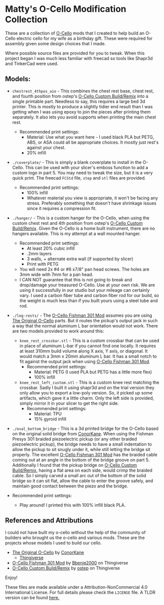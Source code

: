 # Matty's O-Cello Modification Collection
These are a collection of [O-Cello](https://o-cello.com/) mods that I created to help build an O-Cello electric cello for my wife as a birthday gift. These were required for assembly given some design choices that I made. 

Where possible source files are provided for you to tweak. When this project began I was much less familiar with freecad so tools like Shapr3d and TinkerCad were used.

## Models:
 - `chestrest_4thpos_aio` - This combines the chest rest base, chest rest, and fourth position from ostep's [O-Cello Custom Build/Remix](https://www.thingiverse.com/thing:4942336) into a single printable part. Needless to say, this requires a large bed 3d printer. This is mostly to produce a slightly tidier end result than I was getting when I was using epoxy to join the pieces after printing them separately. It also lets you avoid supports when printing the main chest rest.
    - Recommended print settings:
        - Material: Use what you want here - I used black PLA but PETG, ABS, or ASA could all be appropriate choices. It mostly just rest's against your chest.
        - 20% infill 

- `./coverplate/` - This is simply a blank coverplate to install in the O-Cello. This can be used with your slicer's emboss function to add a custom logo in part 5. You may need to tweak the size, but it is a very quick print. The freecad `FCStd` file, `step` and `stl` files are provided.
    - Recommended print settings:
        - 100% infill 
        - Whatever material you view is appropriate, it won't be facing any stress. Preferably something that doesn't have shrinkage issues since it requires a compression fit.

- `./hanger/` - This is a custom hanger for the O-Cello, when using the custom chest rest and 4th position from ostep's [O-Cello Custom Build/Remix](https://www.thingiverse.com/thing:4942336). Given the O-Cello is a home built instrument, there are no hangers available. This is my attempt at a wall mounted hanger. 
    - Recommended print settings:
        - At least 20% cubic infill
        - .2mm layers
        - 3 walls, + alternate extra wall (if supported by slicer)
        - Print with PETG
    - You will need 2x #4 or #6 x7/8" pan head screws. The holes are 3mm wide with 7mm for a pan head.
    - I CAN NOT guarantee that this is not going to break and drop/damage your treasured O-Cello. Use at your own risk. We are using it successfully in our studio but your mileage can certainly vary. I used a carbon fiber tube and carbon fiber rod for our build, so the weight is much less than if you built yours using a steel tube and rod.

- `./leg-rests/` - The [O-Cello Fishman 301 Mod](https://www.thingiverse.com/thing:5975456) assumes you are using [The Original O-Cello](https://o-cello.com/) parts. But it routes the pickup's output jack in such a way that the normal aluminum L bar orientation would not work. There are two models provided to work around this:
    - `knee_rest_crossbar.stl` - This is a custom crossbar that can be used in place of aluminum L-bar if you cannot find one locally. It requires at least 310mm build volume along X axis, Y axis, or diagonal. It would match a 3mm x 20mm aluminum L bar. It has a small notch to fit against the output jack when using [O-Cello Fishman 301 Mod](https://www.thingiverse.com/thing:5975456).
        - Recommended print settings:
            - Material: PETG (I used PLA but PETG has a little more flex)
            - 100% infill
    - `knee_rest_left_custom.stl` - This is a custom knee rest matching the crossbar. Sadly I built it using shapr3d and on the trial version they only allow you to export a low-poly version. So, it picked up some artifacts, which gave it a little charm. Only the left side is provided, simply mirror it in your slicer to get the right side.
         - Recommended print settings:
            - Material: TPU
            - 15% gyroid infill

- `./oval_bottom_bridge` - This is a 3d printed bridge for the O-Cello based on the original solid bridge from [ConorKane](https://www.thingiverse.com/conorokane/designs). When using the Fishman Presys 301 braided piezoelectric pickup (or any other braided piezoelectric pickup), the bridge needs to have a small indentation to allow the pickup to sit snugly under it, while still letting the bridge sit properly. The excellent [O-Cello Fishman 301 Mod](https://www.thingiverse.com/thing:5975456) has the braided cable coming out at an angle in the bottom of the bridge groove on part 5. Additionally I found that the pickup bridge on [O-Cello Custom Build/Remix](https://www.thingiverse.com/thing:4942336), having a flat area on each side, would crimp the braided cable. So I simply carved a small arc out of the bottom of the solid bridge so it can sit flat, allow the cable to enter the groove safely, and maintain good contact between the piezo and the bridge. 
 - Recommended print settings:
    - Play around! I printed this with 100% infill black PLA.


## References and Attributions
I could not have built my o-cello without the help of the community of builders who brought us the o-cello and various mods. These are the projects whose models I used to build our cello.

- [The Original O-Cello](https://o-cello.com/) by [ConorKane](https://www.thingiverse.com/conorokane/designs)
    - [Thingiverse](https://www.thingiverse.com/thing:1703629)
- [O-Cello Fishman 301 Mod](https://www.thingiverse.com/thing:5975456) by [Bbenje2000](https://www.thingiverse.com/benje2000/designs) on Thingiverse
- [O-Cello Custom Build/Remix](https://www.thingiverse.com/thing:4942336) by [ostep](https://www.thingiverse.com/otsep/designs) on Thingiverse

Enjoy!

These files are made available under a Attribution-NonCommercial 4.0 International License. For full details please check the `LICENSE` file. A TLDR version can be found [here.](https://creativecommons.org/licenses/by-nc/4.0/)
